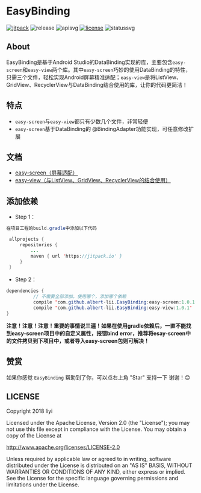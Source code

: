 # EasyBinding
[![jitpack][jitpacksvg]][jitpack] ![release][releasesvg] ![apisvg] [![license][licensesvg]][license] ![statussvg]

## About
EasyBinding是基于Android Studio的DataBinding实现的库，主要包含`easy-screen`和`easy-view`两个库。其中`easy-screen`巧妙的使用DataBinding的特性，只需三个文件，轻松实现Android屏幕精准适配；`easy-view`是将ListView、GridView、RecyclerView与DataBinding结合使用的库，让你的代码更简洁！

## 特点
- `easy-screen`与`easy-view`都只有少数几个文件，非常轻便
- `easy-screen`基于DataBinding的 @BindingAdapter功能实现，可任意修改扩展

## 文档
- [easy-screen（屏幕适配）][easy-screen]
- [easy-view（与ListView、GridView、RecyclerView的结合使用）][easy-screen]

## 添加依赖
- Step 1：  
```Java
在项目工程的build.gradle中添加以下代码

 allprojects {
     repositories {
         ...
         maven { url 'https://jitpack.io' }
     }
 }
```
- Step 2：  
```Java
dependencies {
          // 不需要全部添加，使用哪个，添加哪个依赖
          compile 'com.github.albert-lii.EasyBinding:easy-screen:1.0.1'
          compile 'com.github.albert-lii.EasyBinding:easy-view:1.0.1'
}
```
**注意！注意！注意！重要的事情说三遍！如果在使用gradle依赖后，一直不能找到easy-screen项目中的自定义属性，报错bind error，推荐将esay-screen中的文件拷贝到下项目中，或者导入easy-screen包则可解决！**

## 赞赏
如果你感觉 `EasyBinding` 帮助到了你，可以点右上角 "Star" 支持一下 谢谢！:blush:

## LICENSE
Copyright 2018 liyi

Licensed under the Apache License, Version 2.0 (the "License");
you may not use this file except in compliance with the License.
You may obtain a copy of the License at

   http://www.apache.org/licenses/LICENSE-2.0

Unless required by applicable law or agreed to in writing, software
distributed under the License is distributed on an "AS IS" BASIS,
WITHOUT WARRANTIES OR CONDITIONS OF ANY KIND, either express or implied.
See the License for the specific language governing permissions and
limitations under the License.



[jitpacksvg]:https://jitpack.io/v/albert-lii/EasyBinding.svg
[jitpack]:https://jitpack.io/#albert-lii/EasyBinding
[releasesvg]: https://img.shields.io/badge/release-v1.0.1-0f80c1.svg
[apisvg]: https://img.shields.io/badge/API-9+-brightgreen.svg
[licensesvg]: https://img.shields.io/badge/License-Apache--2.0-0f80c1.svg
[license]:http://www.apache.org/licenses/LICENSE-2.0
[statussvg]:https://img.shields.io/librariesio/github/phoenixframework/phoenix.svg

[easy-screen]:https://github.com/albert-lii/EasyBinding/blob/master/easy-screen/README.md
